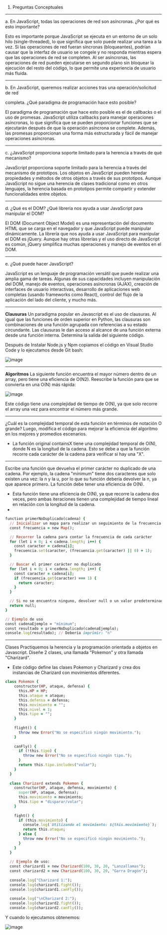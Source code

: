  

1. Preguntas Conceptuales 
***
a. En JavaScript, todas las operaciones de red son asíncronas. ¿Por qué es esto importante? 

Esto es importante porque JavaScript se ejecuta en un entorno de un solo hilo (single-threaded), lo que significa que solo puede realizar una tarea a la vez. Si las operaciones de red fueran síncronas (bloqueantes), podrían causar que la interfaz de usuario se congele y no responda mientras espera que las operaciones de red se completen. Al ser asíncronas, las operaciones de red pueden ejecutarse en segundo plano sin bloquear la ejecución del resto del código, lo que permite una experiencia de usuario más fluida. 

 ***

b. En JavaScript, queremos realizar acciones tras una operación/solicitud de red 

 completa. ¿Qué paradigma de programación hace esto posible? 

El paradigma de programación que hace esto posible es el de callbacks o el uso de promesas. JavaScript utiliza callbacks para manejar operaciones asíncronas, lo que significa que se pueden proporcionar funciones que se ejecutarán después de que la operación asíncrona se complete. Además, las promesas proporcionan una forma más estructurada y fácil de manejar operaciones asíncronas. 

 ***

c. ¿JavaScript proporciona soporte limitado para la herencia a través de qué mecanismo? 

JavaScript proporciona soporte limitado para la herencia a través del mecanismo de prototipos. Los objetos en JavaScript pueden heredar propiedades y métodos de otros objetos a través de sus prototipos. Aunque JavaScript no sigue una herencia de clases tradicional como en otros lenguajes, la herencia basada en prototipos permite compartir y extender funcionalidades entre objetos. 
***
d. ¿Qué es el DOM? ¿Qué librería nos ayuda a usar JavaScript para manipular el DOM? 

El DOM (Document Object Model) es una representación del documento HTML que se carga en el navegador y que JavaScript puede manipular dinámicamente. La librería que nos ayuda a usar JavaScript para manipular el DOM es jQuery. Aunque hay otras librerías y el uso directo de JavaScript es común, jQuery simplifica muchas operaciones y manejo de eventos en el DOM. 

***
e. ¿Qué puede hacer JavaScript? 

JavaScript es un lenguaje de programación versátil que puede realizar una amplia gama de tareas. Algunas de sus capacidades incluyen manipulación del DOM, manejo de eventos, operaciones asíncronas (AJAX), creación de interfaces de usuario interactivas, desarrollo de aplicaciones web completas (usando frameworks como React), control del flujo de la aplicación del lado del cliente, y mucho más. 

***
**Clausuras**
Un paradigma popular en Javascript es el uso de clausuras. Al igual que las funciones de orden superior en Python, las clausuras son combinaciones de una función agrupada con referencias a su estado circundante. Las clausuras le dan acceso al alcance de una función externa desde una función interna. Determina la salida del siguiente código.

Después de Instalar Node.js y Npm copiamos el código en Visual Studio Code y lo ejecutamos desde Git bash:

![image](https://github.com/Josezapat/CC3S2/assets/90808325/34dc7fc0-4b67-4ef7-9070-69870e629c22)
***
**Algoritmos**
La siguiente función encuentra el mayor número dentro de un array, pero tiene una eficiencia de O(N2). Reescribe la función para que se convierta en una O(N) más rápida:

![image](https://github.com/Josezapat/CC3S2/assets/90808325/009a35e8-b8dc-4631-823e-800b03f8cff3)

Este código tiene una complejidad de tiempo de O(N), ya que solo recorre el array una vez para encontrar el número más grande.
***

¿Cuál es la complejidad temporal de esta función en términos de notación O grande? Luego, modifica el código para mejorar la eficiencia del algoritmo en los mejores y promedios escenarios.
- La función original containsX tiene una complejidad temporal de O(N), donde N es la longitud de la cadena. Esto se debe a que la función recorre cada carácter de la cadena para verificar si hay una "X".

***
Escribe una función que devuelva el primer carácter no duplicado de una cadena. Por ejemplo, la cadena "mínimum" tiene dos caracteres que solo existen una vez: la n y la u, por lo que su función debería devolver la n, ya que aparece primero. La función debe tener una eficiencia de O(N).

- Esta función tiene una eficiencia de O(N), ya que recorre la cadena dos veces, pero ambas iteraciones tienen una complejidad de tiempo lineal en relación con la longitud de la cadena.
- 
```ruby
function primerNoDuplicado(cadena) {
  // Inicializar un mapa para realizar un seguimiento de la frecuencia de cada carácter
  const frecuencia = new Map();

  // Recorrer la cadena para contar la frecuencia de cada carácter
  for (let i = 0; i < cadena.length; i++) {
    const caracter = cadena[i];
    frecuencia.set(caracter, (frecuencia.get(caracter) || 0) + 1);
  }

  // Buscar el primer carácter no duplicado
  for (let i = 0; i < cadena.length; i++) {
    const caracter = cadena[i];
    if (frecuencia.get(caracter) === 1) {
      return caracter;
    }
  }

  // Si no se encuentra ninguno, devolver null o un valor predeterminado según sea necesario
  return null;
}

// Ejemplo de uso
const cadenaEjemplo = "mínimum";
const resultado = primerNoDuplicado(cadenaEjemplo);
console.log(resultado); // Debería imprimir: "n"
```
***
Clases
Practiquemos la herencia y la programación orientada a objetos en Javascript. Diseñe 2 clases, una llamada "Pokemon" y otra llamada "Charizard". 

- Este código define las clases Pokemon y Charizard y crea dos instancias de Charizard con movimientos diferentes.

```ruby
class Pokemon {
    constructor(HP, ataque, defensa) {
      this.HP = HP;
      this.ataque = ataque;
      this.defensa = defensa;
      this.movimiento = "";
      this.nivel = 1;
      this.tipo = "";
    }
  
    flight() {
      throw new Error("No se especificó ningún movimiento.");
    }
  
    canFly() {
      if (!this.tipo) {
        throw new Error("No se especificó ningún tipo.");
      }
      return this.tipo.includes("volar");
    }
  }
  
  class Charizard extends Pokemon {
    constructor(HP, ataque, defensa, movimiento) {
      super(HP, ataque, defensa);
      this.movimiento = movimiento;
      this.tipo = "disparar/volar";
    }
  
    fight() {
      if (this.movimiento) {
        console.log(`Utilizando el movimiento: ${this.movimiento}`);
        return this.ataque;
      } else {
        throw new Error("No se especificó ningún movimiento.");
      }
    }
  }
  
  // Ejemplo de uso:
  const charizard1 = new Charizard(100, 30, 20, "Lanzallamas");
  const charizard2 = new Charizard(100, 30, 20, "Garra Dragón");
  
  console.log("Charizard 1:");
  console.log(charizard1.fight());
  console.log(charizard1.canFly());
  
  console.log("\nCharizard 2:");
  console.log(charizard2.fight());
  console.log(charizard2.canFly());
  ```

Y cuando lo ejecutamos obtenemos:

![image](https://github.com/Josezapat/CC3S2/assets/90808325/5bc90f6f-dd0e-4fd6-aead-f8f143c07191)

